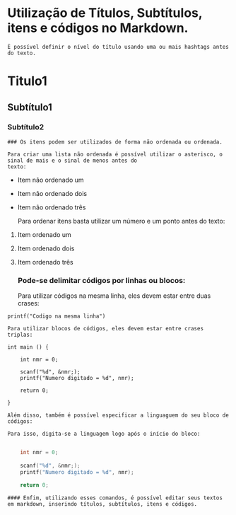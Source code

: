 # Utilização de Títulos, Subtítulos, itens e códigos no Markdown.

	É possível definir o nível do título usando uma ou mais hashtags antes do texto.

# Titulo1


## Subtítulo1


### Subtítulo2





	### Os itens podem ser utilizados de forma não ordenada ou ordenada.

	Para criar uma lista não ordenada é possível utilizar o asterisco, o sinal de mais e o sinal de menos antes do 
	texto:

* Item não ordenado um
* Item não ordenado dois
* Item não ordenado três



	Para ordenar itens basta utilizar um número e um ponto antes do texto:

1. Item ordenado um
2. Item ordenado dois
3. Item ordenado três




	### Pode-se delimitar códigos por linhas ou blocos:

	Para utilizar códigos na mesma linha, eles devem estar entre duas crases:

`printf("Codigo na mesma linha")`


	Para utilizar blocos de códigos, eles devem estar entre crases triplas:

``` 
int main () {

	int nmr = 0;
	
	scanf("%d", &nmr;);
	printf("Numero digitado = %d", nmr);
	
	return 0;	

}
```

	Além disso, também é possível especificar a linguaguem do seu bloco de códigos:

	Para isso, digita-se a linguagem logo após o início do bloco:

```c int main () {

	int nmr = 0;
	
	scanf("%d", &nmr;);
	printf("Numero digitado = %d", nmr);
	
	return 0; 

```

	#### Enfim, utilizando esses comandos, é possível editar seus textos em markdown, inserindo títulos, subtítulos, itens e códigos.

